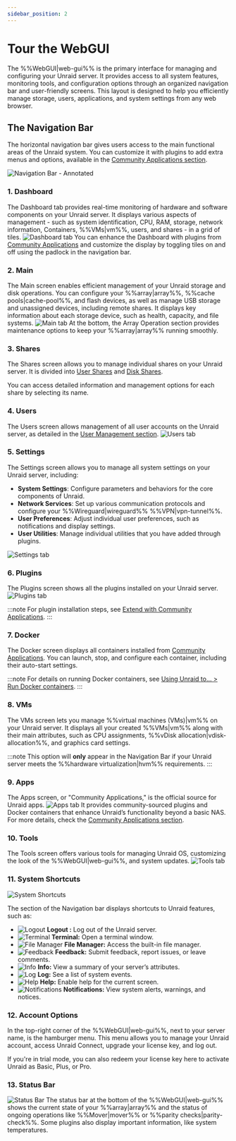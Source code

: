 ```yaml
---
sidebar_position: 2
---
```


# Tour the WebGUI

The %%WebGUI|web-gui%% is the primary interface for managing and configuring your Unraid server. It provides access to all system features, monitoring tools, and configuration options through an organized navigation bar and user-friendly screens. This layout is designed to help you efficiently manage storage, users, applications, and system settings from any web browser.

## The Navigation Bar

The horizontal navigation bar gives users access to the main functional areas of the Unraid system. You can customize it with plugins to add extra menus and options, available in the <u>Community Applications section</u>.

  ![Navigation Bar - Annotated](/img/navbar3.png)

### 1. Dashboard

The Dashboard tab provides real-time monitoring of hardware and software components on your Unraid server. It displays various aspects of management - such as system identification, CPU, RAM, storage, network information, Containers, %%VMs|vm%%, users, and shares - in a grid of tiles.
  ![Dashboard tab](/img/dashboard.png)
You can enhance the Dashboard with plugins from <u>Community Applications</u> and customize the display by toggling tiles on and off using the padlock in the navigation bar.

### 2. Main

The Main screen enables efficient management of your Unraid storage and disk operations. You can configure your %%array|array%%, %%cache pools|cache-pool%%, and flash devices, as well as manage USB storage and unassigned devices, including remote shares. It displays key information about each storage device, such as health, capacity, and file systems.
  ![Main tab](/img/maintab.png)
At the bottom, the Array Operation section provides maintenance options to keep your %%array|array%% running smoothly.

### 3. Shares

The Shares screen allows you to manage individual shares on your Unraid server. It is divided into <u>User Shares</u> and <u>Disk Shares</u>.

You can access detailed information and management options for each share by selecting its name.

### 4. Users

The Users screen allows management of all user accounts on the Unraid server, as detailed in the <u>User Management section</u>.
  ![Users tab](/img/userstab.png)

### 5. Settings

The Settings screen allows you to manage all system settings on your Unraid server, including:

- **System Settings**: Configure parameters and behaviors for the core components of Unraid.
- **Network Services**: Set up various communication protocols and configure your %%Wireguard|wireguard%% %%VPN|vpn-tunnel%%.
- **User Preferences**: Adjust individual user preferences, such as notifications and display settings.
- **User Utilities**: Manage individual utilities that you have added through plugins.

![Settings tab](/img/settingstab.png)

### 6. Plugins

The Plugins screen shows all the plugins installed on your Unraid server.
![Plugins tab](/img/pluginstab.png)

:::note
For plugin installation steps, see <u>Extend with Community Applications</u>.
:::

### 7. Docker

The Docker screen displays all containers installed from <u>Community Applications</u>. You can launch, stop, and configure each container, including their auto-start settings.

:::note
For details on running Docker containers, see <u>Using Unraid to... > Run Docker containers</u>.
:::

### 8. VMs

The VMs screen lets you manage %%virtual machines (VMs)|vm%% on your Unraid server. It displays all your created %%VMs|vm%% along with their main attributes, such as CPU assignments, %%vDisk allocation|vdisk-allocation%%, and graphics card settings.

:::note
This option will **only** appear in the Navigation Bar if your Unraid server meets the %%hardware virtualization|hvm%% requirements.
:::

### 9. Apps

The Apps screen, or "Community Applications," is the official source for Unraid apps.
![Apps tab](/img/appstab.png)
It provides community-sourced plugins and Docker containers that enhance Unraid’s functionality beyond a basic NAS. For more details, check the <u>Community Applications section</u>.

### 10. Tools

The Tools screen offers various tools for managing Unraid OS, customizing the look of the %%WebGUI|web-gui%%, and system updates.
![Tools tab](/img/toolstab.png)

### 11. System Shortcuts

![System Shortcuts](/img/systemshortcuts.png)

The section of the Navigation bar displays shortcuts to Unraid features, such as:

- ![Logout](/img/logout.png) **Logout :** Log out of the Unraid server.
- ![Terminal](/img/terminal.png) **Terminal:** Open a terminal window.
- ![File Manager](/img/filemanager.png) **File Manager:** Access the built-in file manager.
- ![Feedback](/img/feedback.png) **Feedback:** Submit feedback, report issues, or leave comments.
- ![Info](/img/infoicon.png) **Info:** View a summary of your server’s attributes.
- ![Log](/img/logicon.png) **Log:** See a list of system events.
- ![Help](/img/helpicon.png) **Help:** Enable help for the current screen.
- ![Notifications](/img/notificationicon.png) **Notifications:** View system alerts, warnings, and notices.

### 12. Account Options

In the top-right corner of the %%WebGUI|web-gui%%, next to your server name, is the hamburger menu. This menu allows you to manage your Unraid account, access Unraid Connect, upgrade your license key, and log out.

If you're in trial mode, you can also redeem your license key here to activate Unraid as Basic, Plus, or Pro.

### 13. Status Bar

![Status Bar](/img/status-bar2.png)
The status bar at the bottom of the %%WebGUI|web-gui%% shows the current state of your %%array|array%% and the status of ongoing operations like %%Mover|mover%% or %%parity checks|parity-check%%. Some plugins also display important information, like system temperatures.
